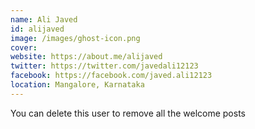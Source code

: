 ```yaml
---
name: Ali Javed
id: alijaved
image: /images/ghost-icon.png
cover:
website: https://about.me/alijaved
twitter: https://twitter.com/javedali12123
facebook: https://facebook.com/javed.ali12123
location: Mangalore, Karnataka
---
```

You can delete this user to remove all the welcome posts
